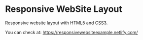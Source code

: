 # Responsive WebSite Layout
Responsive website layout with HTML5 and CSS3.

You can check at: 
https://responsivewebsiteexample.netlify.com/

